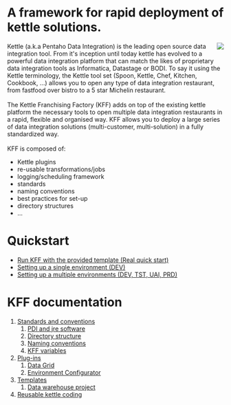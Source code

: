 # A framework for rapid deployment of kettle solutions. #

<img src='http://www.kjube.be/images/KFF_KUBUS_160px_v002.png' align='right'>
Kettle (a.k.a Pentaho Data Integration) is the leading open source data integration tool. From it's inception until today kettle has evolved to a powerful data integration platform that can match the likes of proprietary data integration tools as Informatica, Datastage or BODI.  To say it using the Kettle terminology, the Kettle tool set (Spoon, Kettle, Chef, Kitchen, Cookbook, ...) allows you to open any type of data integration restaurant, from fastfood over bistro to a 5 star Michelin restaurant.<br>
<br>
The Kettle Franchising Factory (KFF) adds on top of the existing kettle platform the necessary tools to open multiple data integration restaurants in a rapid, flexible and organised way. KFF allows you to deploy a large series of data integration solutions (multi-customer, multi-solution) in a fully standardized way.<br>
<br>
KFF is composed of:<br>
<ul><li>Kettle plugins<br>
</li><li>re-usable transformations/jobs<br>
</li><li>logging/scheduling framework<br>
</li><li>standards<br>
</li><li>naming conventions<br>
</li><li>best practices for set-up<br>
</li><li>directory structures<br>
</li><li>...</li></ul>

<h1>Quickstart</h1>

<ul><li><a href='QuickStartRunTemplate.md'>Run KFF with the provided template (Real quick start)</a>
</li><li><a href='QuickStartSingleEnvironment.md'>Setting up a single environment (DEV)</a>
</li><li><a href='QuickStartMultipleEnvironments.md'>Setting up a multiple environments (DEV, TST, UAI, PRD)</a></li></ul>

<h1>KFF documentation</h1>

<ol><li><a href='Standards.md'>Standards and conventions</a>
<ol><li><a href='StandardsSoftware.md'>PDI and jre software</a>
</li><li><a href='StandardsDirectory.md'>Directory structure</a>
</li><li><a href='StandardsNaming.md'>Naming conventions</a>
</li><li><a href='StandardsVariables.md'>KFF variables</a>
</li></ol></li><li><a href='Plugin.md'>Plug-ins</a>
<ol><li><a href='PluginDataGrid.md'>Data Grid</a>
</li><li><a href='PluginEnvironmentConfigurator.md'>Environment Configurator</a>
</li></ol></li><li><a href='Templates.md'>Templates</a>
<ol><li><a href='TemplateDatawarehouseProject.md'>Data warehouse project</a>
</li></ol></li><li><a href='Reusable.md'>Reusable kettle coding</a>